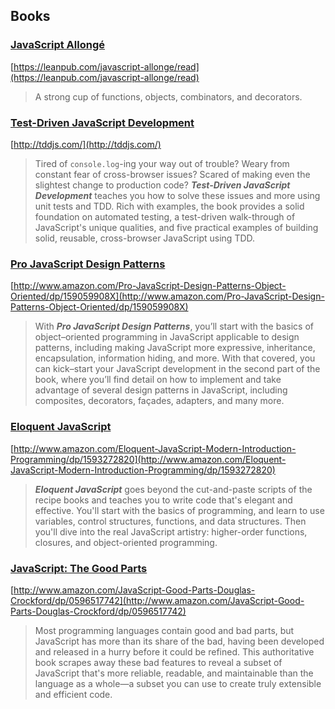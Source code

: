 ## Books

### [JavaScript Allongé](https://leanpub.com/javascript-allonge/read)

[https://leanpub.com/javascript-allonge/read](https://leanpub.com/javascript-allonge/read)

> A strong cup of functions, objects, combinators, and decorators.

### [Test-Driven JavaScript Development](http://tddjs.com/)

[http://tddjs.com/](http://tddjs.com/)

>Tired of `console.log`-ing your way out of trouble? Weary from constant fear of cross-browser issues? Scared of making even the slightest change to production code? ***Test-Driven JavaScript Development*** teaches you how to solve these issues and more using unit tests and TDD. Rich with examples, the book provides a solid foundation on automated testing, a test-driven walk-through of JavaScript's unique qualities, and five practical examples of building solid, reusable, cross-browser JavaScript using TDD.

### [Pro JavaScript Design Patterns](http://www.amazon.com/Pro-JavaScript-Design-Patterns-Object-Oriented/dp/159059908X)

[http://www.amazon.com/Pro-JavaScript-Design-Patterns-Object-Oriented/dp/159059908X](http://www.amazon.com/Pro-JavaScript-Design-Patterns-Object-Oriented/dp/159059908X)

>With ***Pro JavaScript Design Patterns***, you’ll start with the basics of object–oriented programming in JavaScript applicable to design patterns, including making JavaScript more expressive, inheritance, encapsulation, information hiding, and more. With that covered, you can kick–start your JavaScript development in the second part of the book, where you’ll find detail on how to implement and take advantage of several design patterns in JavaScript, including composites, decorators, façades, adapters, and many more.

### [Eloquent JavaScript](http://www.amazon.com/Eloquent-JavaScript-Modern-Introduction-Programming/dp/1593272820)

[http://www.amazon.com/Eloquent-JavaScript-Modern-Introduction-Programming/dp/1593272820](http://www.amazon.com/Eloquent-JavaScript-Modern-Introduction-Programming/dp/1593272820)

>***Eloquent JavaScript*** goes beyond the cut-and-paste scripts of the recipe books and teaches you to write code that's elegant and effective. You'll start with the basics of programming, and learn to use variables, control structures, functions, and data structures. Then you'll dive into the real JavaScript artistry: higher-order functions, closures, and object-oriented programming.

### [JavaScript: The Good Parts](http://www.amazon.com/JavaScript-Good-Parts-Douglas-Crockford/dp/0596517742)

[http://www.amazon.com/JavaScript-Good-Parts-Douglas-Crockford/dp/0596517742](http://www.amazon.com/JavaScript-Good-Parts-Douglas-Crockford/dp/0596517742)

>Most programming languages contain good and bad parts, but JavaScript has more than its share of the bad, having been developed and released in a hurry before it could be refined. This authoritative book scrapes away these bad features to reveal a subset of JavaScript that's more reliable, readable, and maintainable than the language as a whole—a subset you can use to create truly extensible and efficient code.
